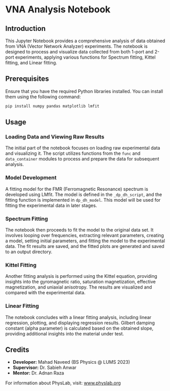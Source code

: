 # VNA Analysis Notebook

## Introduction

This Jupyter Notebook provides a comprehensive analysis of data obtained from VNA (Vector Network Analyzer) experiments. The notebook is designed to process and visualize data collected from both 1-port and 2-port experiments, applying various functions for Spectrum fitting, Kittel fitting, and Linear fitting.

## Prerequisites

Ensure that you have the required Python libraries installed. You can install them using the following command:

```bash
pip install numpy pandas matplotlib lmfit
```

## Usage

### Loading Data and Viewing Raw Results

The initial part of the notebook focuses on loading raw experimental data and visualizing it. The script utilizes functions from the `func` and `data_container` modules to process and prepare the data for subsequent analysis.

### Model Development

A fitting model for the FMR (Ferromagnetic Resonance) spectrum is developed using LMfit. The model is defined in the `_dp_dh_script`, and the fitting function is implemented in `dp_dh_model`. This model will be used for fitting the experimental data in later stages.

### Spectrum Fitting

The notebook then proceeds to fit the model to the original data set. It involves looping over frequencies, extracting relevant parameters, creating a model, setting initial parameters, and fitting the model to the experimental data. The fit results are saved, and the fitted plots are generated and saved to an output directory.

### Kittel Fitting

Another fitting analysis is performed using the Kittel equation, providing insights into the gyromagnetic ratio, saturation magnetization, effective magnetization, and uniaxial anisotropy. The results are visualized and compared with the experimental data.

### Linear Fitting

The notebook concludes with a linear fitting analysis, including linear regression, plotting, and displaying regression results. Gilbert damping constant (alpha parameter) is calculated based on the obtained slope, providing additional insights into the material under test.


## Credits

- **Developer:** Mahad Naveed (BS Physics @ LUMS 2023)
- **Supervisor:** Dr. Sabieh Anwar
- **Mentor:** Dr. Adnan Raza

For information about PhysLab, visit: www.physlab.org
